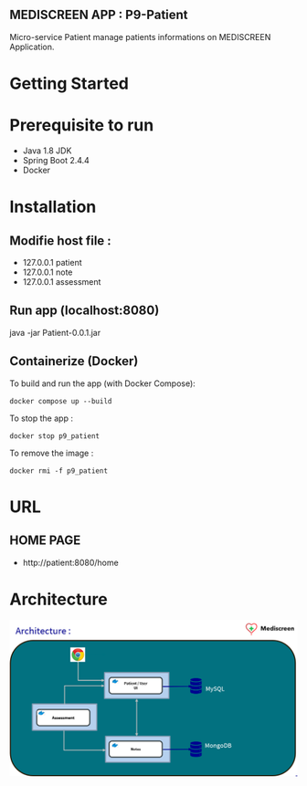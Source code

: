 ## MEDISCREEN APP : P9-Patient

Micro-service Patient manage patients informations on MEDISCREEN Application.

# Getting Started

# Prerequisite to run

- Java 1.8 JDK
- Spring Boot 2.4.4
- Docker 

# Installation

## Modifie host file :

- 127.0.0.1 patient
- 127.0.0.1 note
- 127.0.0.1 assessment

## Run app (localhost:8080)

java -jar Patient-0.0.1.jar

## Containerize (Docker)

To build and run the app (with Docker Compose):
~~~
docker compose up --build
~~~

To stop the app :
~~~
docker stop p9_patient
~~~

To remove the image :
~~~
docker rmi -f p9_patient
~~~
# URL
## HOME PAGE
- http://patient:8080/home

# Architecture
![Alt Text](/Archi.png)


